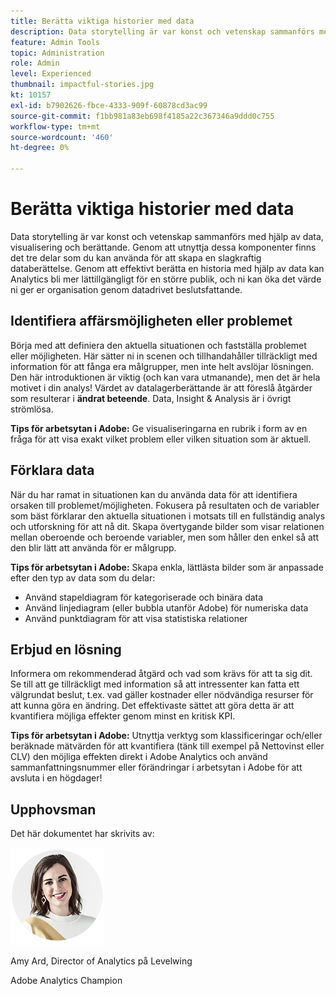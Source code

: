 ```yaml
---
title: Berätta viktiga historier med data
description: Data storytelling är var konst och vetenskap sammanförs med hjälp av data, visualisering och berättande.  Genom att utnyttja dessa komponenter finns det tre delar som du kan använda för att skapa en slagkraftig databerättelse. Genom att effektivt berätta en historia med hjälp av data kan Analytics bli mer lättillgängligt för en större publik och ni kan öka det värde ni ger er organisation genom datadrivet beslutsfattande.
feature: Admin Tools
topic: Administration
role: Admin
level: Experienced
thumbnail: impactful-stories.jpg
kt: 10157
exl-id: b7902626-fbce-4333-909f-60878cd3ac99
source-git-commit: f1bb981a83eb698f4185a22c367346a9ddd0c755
workflow-type: tm+mt
source-wordcount: '460'
ht-degree: 0%

---
```


# Berätta viktiga historier med data

Data storytelling är var konst och vetenskap sammanförs med hjälp av data, visualisering och berättande.  Genom att utnyttja dessa komponenter finns det tre delar som du kan använda för att skapa en slagkraftig databerättelse. Genom att effektivt berätta en historia med hjälp av data kan Analytics bli mer lättillgängligt för en större publik, och ni kan öka det värde ni ger er organisation genom datadrivet beslutsfattande.

## Identifiera affärsmöjligheten eller problemet

Börja med att definiera den aktuella situationen och fastställa problemet eller möjligheten. Här sätter ni in scenen och tillhandahåller tillräckligt med information för att fånga era målgrupper, men inte helt avslöjar lösningen. Den här introduktionen är viktig (och kan vara utmanande), men det är hela motivet i din analys!  Värdet av datalagerberättande är att föreslå åtgärder som resulterar i **ändrat beteende**. Data, Insight &amp; Analysis är i övrigt strömlösa.

**Tips för arbetsytan i Adobe:** Ge visualiseringarna en rubrik i form av en fråga för att visa exakt vilket problem eller vilken situation som är aktuell.

## Förklara data

När du har ramat in situationen kan du använda data för att identifiera orsaken till problemet/möjligheten. Fokusera på resultaten och de variabler som bäst förklarar den aktuella situationen i motsats till en fullständig analys och utforskning för att nå dit.  Skapa övertygande bilder som visar relationen mellan oberoende och beroende variabler, men som håller den enkel så att den blir lätt att använda för er målgrupp.

**Tips för arbetsytan i Adobe:**
Skapa enkla, lättlästa bilder som är anpassade efter den typ av data som du delar:

* Använd stapeldiagram för kategoriserade och binära data
* Använd linjediagram (eller bubbla utanför Adobe) för numeriska data
* Använd punktdiagram för att visa statistiska relationer

## Erbjud en lösning

Informera om rekommenderad åtgärd och vad som krävs för att ta sig dit.  Se till att ge tillräckligt med information så att intressenter kan fatta ett välgrundat beslut, t.ex. vad gäller kostnader eller nödvändiga resurser för att kunna göra en ändring. Det effektivaste sättet att göra detta är att kvantifiera möjliga effekter genom minst en kritisk KPI.

**Tips för arbetsytan i Adobe:** Utnyttja verktyg som klassificeringar och/eller beräknade mätvärden för att kvantifiera (tänk till exempel på Nettovinst eller CLV) den möjliga effekten direkt i Adobe Analytics och använd sammanfattningsnummer eller förändringar i arbetsytan i Adobe för att avsluta i en högdager!

## Upphovsman

Det här dokumentet har skrivits av:

![Amy Ard](assets/amy-ard-headshot-small.png)

Amy Ard, Director of Analytics på Levelwing

Adobe Analytics Champion
